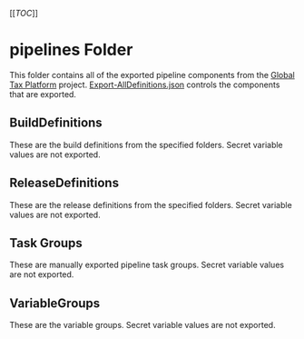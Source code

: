 [[_TOC_]]

# pipelines Folder
This folder contains all of the exported pipeline components from the [Global Tax Platform](https://eyglobaltaxplatform.visualstudio.com/Global%20Tax%20Platform) project.
[Export-AllDefinitions.json](../scripts/Export-AllDefinitions.json) controls the components that are exported.

## BuildDefinitions
These are the build definitions from the specified folders.
Secret variable values are not exported.

## ReleaseDefinitions
These are the release definitions from the specified folders.
Secret variable values are not exported.

## Task Groups
These are manually exported pipeline task groups.
Secret variable values are not exported.

## VariableGroups
These are the variable groups.
Secret variable values are not exported.
